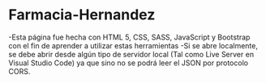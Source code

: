 # Farmacia-Hernandez
-Esta página fue hecha con HTML 5, CSS, SASS, JavaScript y Bootstrap con el fin de aprender a utilizar estas herramientas
-Si se abre localmente, se debe abrir desde algún tipo de servidor local (Tal como Live Server en Visual Studio Code) ya que sino no se podrá leer el JSON por protocolo CORS.
